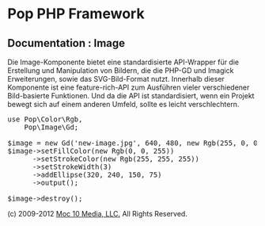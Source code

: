 Pop PHP Framework
=================

Documentation : Image
---------------------

Die Image-Komponente bietet eine standardisierte API-Wrapper für die Erstellung und Manipulation von Bildern, die die PHP-GD und Imagick Erweiterungen, sowie das SVG-Bild-Format nutzt. Innerhalb dieser Komponente ist eine feature-rich-API zum Ausführen vieler verschiedener Bild-basierte Funktionen. Und da die API ist standardisiert, wenn ein Projekt bewegt sich auf einem anderen Umfeld, sollte es leicht verschlechtern.


<pre>
use Pop\Color\Rgb,
    Pop\Image\Gd;

$image = new Gd('new-image.jpg', 640, 480, new Rgb(255, 0, 0));
$image->setFillColor(new Rgb(0, 0, 255))
      ->setStrokeColor(new Rgb(255, 255, 255))
      ->setStrokeWidth(3)
      ->addEllipse(320, 240, 150, 75)
      ->output();

$image->destroy();
</pre>

(c) 2009-2012 [Moc 10 Media, LLC.](http://www.moc10media.com) All Rights Reserved.
